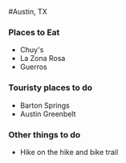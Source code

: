 #Austin, TX

### Places to Eat
- Chuy's
- La Zona Rosa
- Guerros

### Touristy places to do
- Barton Springs
- Austin Greenbelt

### Other things to do
- Hike on the hike and bike trail
